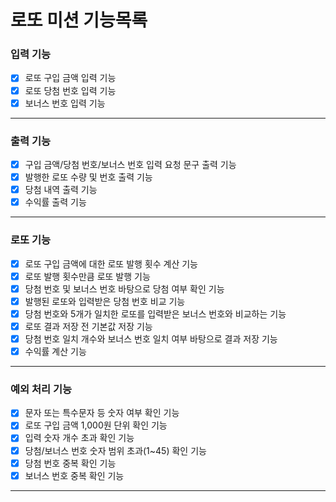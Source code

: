 # 로또 미션 기능목록

### 입력 기능

- [x] 로또 구입 금액 입력 기능
- [x] 로또 당첨 번호 입력 기능
- [x] 보너스 번호 입력 기능

---

### 출력 기능

- [x] 구입 금액/당첨 번호/보너스 번호 입력 요청 문구 출력 기능
- [x] 발행한 로또 수량 및 번호 출력 기능
- [x] 당첨 내역 출력 기능
- [x] 수익률 출력 기능

---

### 로또 기능

- [x] 로또 구입 금액에 대한 로또 발행 횟수 계산 기능
- [x] 로또 발행 횟수만큼 로또 발행 기능
- [x] 당첨 번호 및 보너스 번호 바탕으로 당첨 여부 확인 기능
- [x] 발행된 로또와 입력받은 당첨 번호 비교 기능
- [x] 당첨 번호와 5개가 일치한 로또를 입력받은 보너스 번호와 비교하는 기능
- [x] 로또 결과 저장 전 기본값 저장 기능
- [x] 당첨 번호 일치 개수와 보너스 번호 일치 여부 바탕으로 결과 저장 기능
- [x] 수익률 계산 기능

---

### 예외 처리 기능

- [x] 문자 또는 특수문자 등 숫자 여부 확인 기능
- [x] 로또 구입 금액 1,000원 단위 확인 기능
- [x] 입력 숫자 개수 초과 확인 기능
- [x] 당첨/보너스 번호 숫자 범위 초과(1~45) 확인 기능
- [x] 당첨 번호 중복 확인 기능
- [x] 보너스 번호 중복 확인 기능

---


